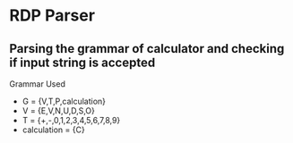 # RDP Parser

## Parsing the grammar of calculator and checking if input string is accepted

Grammar Used
  * G = {V,T,P,calculation}
  * V = {E,V,N,U,D,S,O}
  * T = {+,-,0,1,2,3,4,5,6,7,8,9}
  * calculation = {C}
